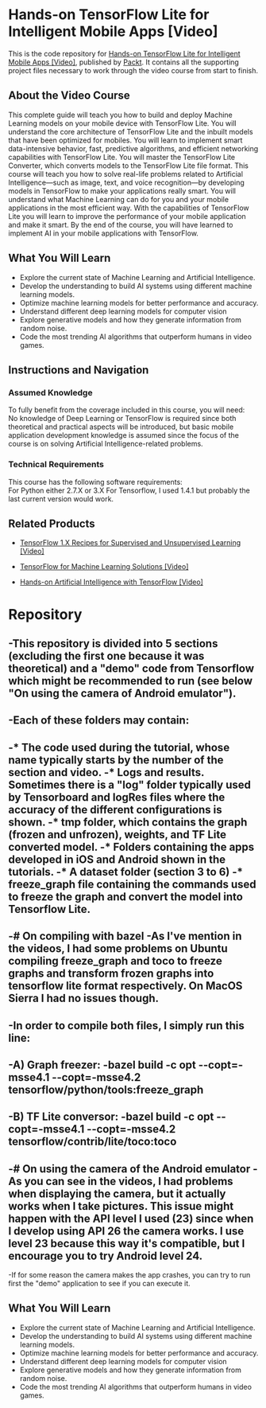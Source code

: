 # Hands-on TensorFlow Lite for Intelligent Mobile Apps [Video]
This is the code repository for [Hands-on TensorFlow Lite for Intelligent Mobile Apps [Video]](https://www.packtpub.com/application-development/hands-tensorflow-lite-intelligent-mobile-apps-video?utm_source=github&utm_medium=repository&utm_campaign=9781788990677), published by [Packt](https://www.packtpub.com/?utm_source=github). It contains all the supporting project files necessary to work through the video course from start to finish.
## About the Video Course
This complete guide will teach you how to build and deploy Machine Learning models on your mobile device with TensorFlow Lite. You will understand the core architecture of TensorFlow Lite and the inbuilt models that have been optimized for mobiles. 
You will learn to implement smart data-intensive behavior, fast, predictive algorithms, and efficient networking capabilities with TensorFlow Lite. You will master the TensorFlow Lite Converter, which converts models to the TensorFlow Lite file format. This course will teach you how to solve real-life problems related to Artificial Intelligence—such as image, text, and voice recognition—by developing models in TensorFlow to make your applications really smart. You will understand what Machine Learning can do for you and your mobile applications in the most efficient way. With the capabilities of TensorFlow Lite you will learn to improve the performance of your mobile application and make it smart.
By the end of the course, you will have learned to implement AI in your mobile applications with TensorFlow.

<H2>What You Will Learn</H2>
<DIV class=book-info-will-learn-text>
<UL>
<LI><SPAN id=what_you_will_learn_c class=sugar_field>Explore the current state of Machine Learning and Artificial Intelligence.</SPAN> 
<LI><SPAN id=what_you_will_learn_c class=sugar_field>Develop the understanding to build AI systems using different machine learning models.</SPAN> 
<LI><SPAN id=what_you_will_learn_c class=sugar_field>Optimize machine learning models for better performance and accuracy.</SPAN> 
<LI><SPAN id=what_you_will_learn_c class=sugar_field>Understand different deep learning models for computer vision</SPAN> 
<LI><SPAN id=what_you_will_learn_c class=sugar_field>Explore generative models and how they generate information from random noise.</SPAN> 
<LI><SPAN id=what_you_will_learn_c class=sugar_field>Code the most trending AI algorithms that outperform humans in video games.</SPAN> </LI></UL></DIV>

## Instructions and Navigation
### Assumed Knowledge
To fully benefit from the coverage included in this course, you will need:<br/>
No knowledge of Deep Learning or TensorFlow is required since both theoretical and practical aspects will be introduced, but basic mobile application development knowledge is assumed since the focus of the course is on solving Artificial Intelligence-related problems.
### Technical Requirements
This course has the following software requirements:<br/>
For Python either 2.7.X or 3.X
For Tensorflow, I used 1.4.1 but probably the last current version would work.

## Related Products
* [TensorFlow 1.X Recipes for Supervised and Unsupervised Learning [Video]](https://www.packtpub.com/big-data-and-business-intelligence/tensorflow-1x-recipes-supervised-and-unsupervised-learning-video?utm_source=github&utm_medium=repository&utm_campaign=9781788398756)

* [TensorFlow for Machine Learning Solutions [Video]](https://www.packtpub.com/big-data-and-business-intelligence/tensorflow-machine-learning-solutions-video?utm_source=github&utm_medium=repository&utm_campaign=9781789136272)

* [Hands-on Artificial Intelligence with TensorFlow [Video]](https://www.packtpub.com/big-data-and-business-intelligence/hands-artificial-intelligence-tensorflow-video?utm_source=github&utm_medium=repository&utm_campaign=9781789135091)

# Repository
-This repository is divided into 5 sections (excluding the first one because it was theoretical) and a "demo" code from Tensorflow which might be recommended to run (see below "On using the camera of Android emulator").
-
-Each of these folders may contain:
-
-* The code used during the tutorial, whose name typically starts by the number of the section and video.
-* Logs and results. Sometimes there is a "log" folder typically used by Tensorboard and logRes files where the accuracy of the different configurations is shown.
-* tmp folder, which contains the graph (frozen and unfrozen), weights, and TF Lite converted model.
-* Folders containing the apps developed in iOS and Android shown in the tutorials.
-* A dataset folder (section 3 to 6)
-* freeze_graph file containing the commands used to freeze the graph and convert the model into Tensorflow Lite.
-
-# On compiling with bazel
-As I've mention in the videos, I had some problems on Ubuntu compiling freeze_graph and toco to freeze graphs and transform frozen graphs into tensorflow lite format respectively. On MacOS Sierra I had no issues though.
-
-In order to compile both files, I simply run this line:
-
-A) Graph freezer:
-bazel build -c opt --copt=-msse4.1 --copt=-msse4.2 tensorflow/python/tools:freeze_graph
-
-B) TF Lite conversor:
-bazel build -c opt --copt=-msse4.1 --copt=-msse4.2 tensorflow/contrib/lite/toco:toco
-
-# On using the camera of the Android emulator
-As you can see in the videos, I had problems when displaying the camera, but it actually works when I take pictures. This issue might happen with the API level I used (23) since when I develop using API 26 the camera works. I use level 23 because this way it's compatible, but I encourage you to try Android level 24.
-
-If for some reason the camera makes the app crashes, you can try to run first the "demo" application to see if you can execute it.

<H2>What You Will Learn</H2>
<DIV class=book-info-will-learn-text>
<UL>
<LI><SPAN id=what_you_will_learn_c class=sugar_field>Explore the current state of Machine Learning and Artificial Intelligence.</SPAN> 
<LI><SPAN id=what_you_will_learn_c class=sugar_field>Develop the understanding to build AI systems using different machine learning models.</SPAN> 
<LI><SPAN id=what_you_will_learn_c class=sugar_field>Optimize machine learning models for better performance and accuracy.</SPAN> 
<LI><SPAN id=what_you_will_learn_c class=sugar_field>Understand different deep learning models for computer vision</SPAN> 
<LI><SPAN id=what_you_will_learn_c class=sugar_field>Explore generative models and how they generate information from random noise.</SPAN> 
<LI><SPAN id=what_you_will_learn_c class=sugar_field>Code the most trending AI algorithms that outperform humans in video games.</SPAN> </LI></UL></DIV>


